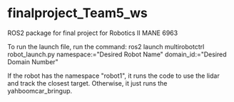 # finalproject_Team5_ws
ROS2 package for final project for Robotics II MANE 6963

To run the launch file, run the command: ros2 launch multirobotctrl robot_launch.py namespace:="Desired Robot Name" domain_id:="Desired Domain Number"

If the robot has the namespace "robot1", it runs the code to use the lidar and track the closest target. Otherwise, it just runs the yahboomcar_bringup.
